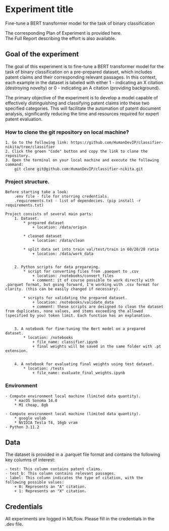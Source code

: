 # Experiment title
Fine-tune a BERT transformer model for the task of binary classification 

The corresponding <a href:=https://www.notion.so/Early-baseline-for-claim-cited-paragraph-classification-on-PatentMatch-Nikita-6454b2e8d23b4a1ba42cc7296090c14e>Plan of Experiment is provided here</a>.
\
The <a href:=https://www.notion.so/Report-Nikita-Early-Baseline-PatentMatch-Paragraph-Classification-0ca2d8bae638438cb5ea67add321cbf6>Full Report</a> describing the effort is also available.





## Goal of the experiment
The goal of this experiment is to fine-tune a BERT transformer model for the task of binary classification on a pre-prepared dataset, which includes patent claims and their corresponding relevant passages. In this context, each example in the dataset is labeled with either 1 - indicating an X citation (destroying novelty) or 0 - indicating an A citation (providing background).

The primary objective of the experiment is to develop a model capable of effectively distinguishing and classifying patent claims into these two specified categories. This will facilitate the automation of patent document analysis, significantly reducing the time and resources required for expert patent evaluation.


### How to clone the git repository on local machine?
    1. Go to the following link: https://github.com/HumanDevIP/classifier-nikita/tree/classifier
    2. Click the green "Code" button and copy the link to clone the repository.
    3. Open the terminal on your local machine and execute the following command:
        git clone git@github.com:HumanDevIP/classifier-nikita.git

### Project structure.
    Before starting take a look:
        .env file - file for storring credentials.
        .requirements.txt - list of dependecies. (pip install -r requirements.txt)

    Project consists of several main parts:
        1. Dataset.
            * prepared dataset
                + location: /data/origin
            
            * cleaned dataset
                + location: /data/clean
            
            * split data set into train val/test/train in 60/20/20 ratio
                + location: /data/work_data


        2. Python scripts for data prepareing.
            * script for converting files from .paequet to .csv
                + location: /notebooks/convert_files
                + comment: it of course possible to work directly with .parquet format, but going forward, I'm working with .csv format for     clarity. (this can be easily changed if necessary).
            
            * scripts for validating the prepared dataset.
                + location: /notebooks/validate_data
                + comment: these scripts are designed to clean the dataset from duplicates, none values, and items exceeding the allowed (specified by you) token limit. Each function has an explanation.
        

        3. A notebook for fine-tuning the Bert model on a prepared dataset.
            * location: /notebooks
                + file_name: classifier.ipynb
                + final weights will be saved in the same folder with .pt extension.
        
        
        4. A notebook for evaluating final weights using test dataset.
            * location: /tests
                + file_name: evaluate_final_weights.ipynb

### Environment
    - Compute environment local machine (limited data quantity).
        * macOS Sonoma 14.0
        * M1 cheap, 8gb
    
    - Compute environment local machine (limited data quantity).
        * google volab
        * NVIDIA Tesla T4, 16gb vram
    - Python 3.11.2





## Data
The dataset is provided in a .parquet file format and contains the following key columns of interest:

    - test: This column contains patent claims.
    - test_b: This column contains relevant passages.
    - label: This column indicates the type of citation, with the following possible values:
        + 0: Represents an "A" citation.
        + 1: Represents an "X" citation.





## Credentials
All experiments are logged in MLflow. Please fill in the credentials in the .dev file.
